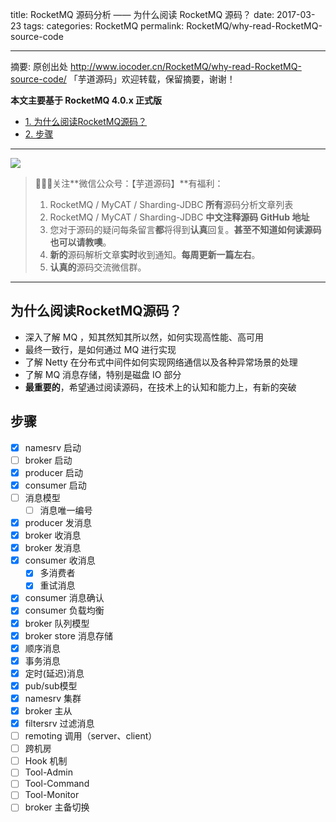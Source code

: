 title: RocketMQ 源码分析 —— 为什么阅读 RocketMQ 源码？
date: 2017-03-23
tags:
categories: RocketMQ
permalink: RocketMQ/why-read-RocketMQ-source-code

-------

摘要: 原创出处 http://www.iocoder.cn/RocketMQ/why-read-RocketMQ-source-code/ 「芋道源码」欢迎转载，保留摘要，谢谢！

**本文主要基于 RocketMQ 4.0.x 正式版**  

- [1. 为什么阅读RocketMQ源码？](http://www.iocoder.cn/RocketMQ/why-read-RocketMQ-source-code)
- [2. 步骤](http://www.iocoder.cn/RocketMQ/why-read-RocketMQ-source-code)

-------

![](http://www.iocoder.cn/images/common/wechat_mp_2017_07_31.jpg)

> 🙂🙂🙂关注**微信公众号：【芋道源码】**有福利：  
> 1. RocketMQ / MyCAT / Sharding-JDBC **所有**源码分析文章列表  
> 2. RocketMQ / MyCAT / Sharding-JDBC **中文注释源码 GitHub 地址**  
> 3. 您对于源码的疑问每条留言**都**将得到**认真**回复。**甚至不知道如何读源码也可以请教噢**。  
> 4. **新的**源码解析文章**实时**收到通知。**每周更新一篇左右**。  
> 5. **认真的**源码交流微信群。

-------

## 为什么阅读RocketMQ源码？

* 深入了解 MQ ，知其然知其所以然，如何实现高性能、高可用
* 最终一致行，是如何通过 MQ 进行实现
* 了解 Netty 在分布式中间件如何实现网络通信以及各种异常场景的处理
* 了解 MQ 消息存储，特别是磁盘 IO 部分
* **最重要的**，希望通过阅读源码，在技术上的认知和能力上，有新的突破

## 步骤

- [x] namesrv 启动
- [ ] broker 启动
- [x] producer 启动
- [x] consumer 启动
- [ ] 消息模型
    - [ ] 消息唯一编号
- [x] producer 发消息
- [x] broker 收消息
- [x] broker 发消息
- [x] consumer 收消息
    - [x] 多消费者
    - [x] 重试消息
- [x] consumer 消息确认
- [x] consumer 负载均衡
- [x] broker 队列模型
- [x] broker store 消息存储
- [x] 顺序消息
- [x] 事务消息
- [x] 定时(延迟)消息
- [x] pub/sub模型
- [x] namesrv 集群
- [x] broker 主从 
- [x] filtersrv 过滤消息
- [ ] remoting 调用（server、client）
- [ ] 跨机房
- [ ] Hook 机制
- [ ] Tool-Admin
- [ ] Tool-Command
- [ ] Tool-Monitor
- [ ] broker 主备切换
